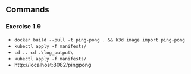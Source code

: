 ## Commands

### Exercise 1.9

- `docker build --pull -t ping-pong . && k3d image import ping-pong`
- `kubectl apply -f manifests/`
- `cd .. cd .\log_output\`
- `kubectl apply -f manifests/`
- http://localhost:8082/pingpong